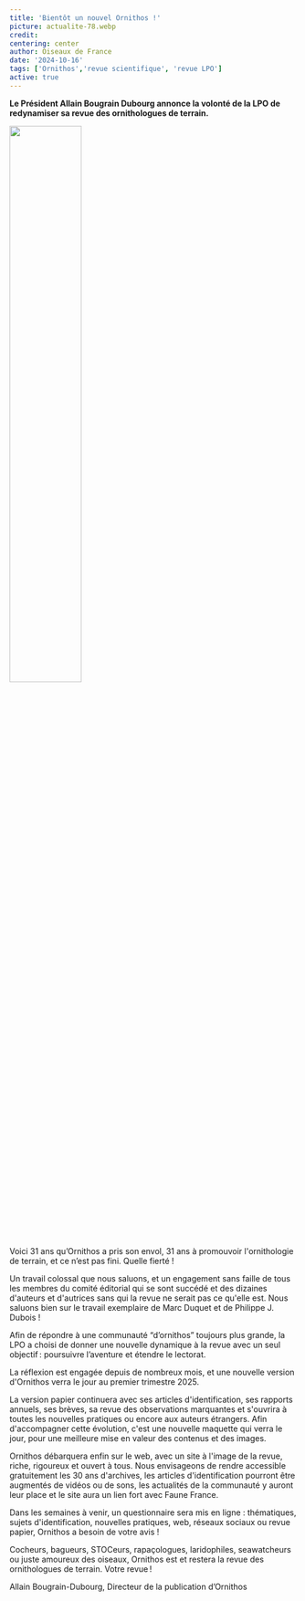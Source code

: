 ```yaml
--- 
title: 'Bientôt un nouvel Ornithos !'
picture: actualite-78.webp 
credit: 
centering: center 
author: Oiseaux de France 
date: '2024-10-16'
tags: ['Ornithos','revue scientifique', 'revue LPO'] 
active: true 
---
```

**Le Président Allain Bougrain Dubourg annonce la volonté de la LPO de redynamiser sa revue des ornithologues de terrain.**

<img class="InformativePagePicture" style="width: 50%" src="/news/actualite-78-ObservateurOrnithos.webp"/>
<span class="InformativePagePictureLegend"></span>


Voici 31 ans qu’Ornithos a pris son envol, 31 ans à promouvoir l'ornithologie de terrain, et ce n’est pas fini. Quelle fierté !  

Un travail colossal que nous saluons, et un engagement sans faille de tous les membres du comité éditorial qui se sont succédé et des dizaines d'auteurs et d'autrices sans qui la revue ne serait pas ce qu'elle est. Nous saluons bien sur le travail exemplaire de Marc Duquet et de Philippe J. Dubois ! 

Afin de répondre à une communauté “d’ornithos” toujours plus grande, la LPO a choisi de donner une nouvelle dynamique à la revue avec un seul objectif : poursuivre l’aventure et étendre le lectorat. 

La réflexion est engagée depuis de nombreux mois, et une nouvelle version d'Ornithos verra le jour au premier trimestre 2025. 

La version papier continuera avec ses articles d'identification, ses rapports annuels, ses brèves, sa revue des observations marquantes et s'ouvrira à toutes les nouvelles pratiques ou encore aux auteurs étrangers. Afin d'accompagner cette évolution, c'est une nouvelle maquette qui verra le jour, pour une meilleure mise en valeur des contenus et des images. 

Ornithos débarquera enfin sur le web, avec un site à l'image de la revue, riche, rigoureux et ouvert à tous. Nous envisageons de rendre accessible gratuitement les 30 ans d'archives, les articles d'identification pourront être augmentés de vidéos ou de sons, les actualités de la communauté y auront leur place et le site aura un lien fort avec Faune France. 

Dans les semaines à venir, un questionnaire sera mis en ligne : thématiques, sujets d'identification, nouvelles pratiques, web, réseaux sociaux ou revue papier, Ornithos a besoin de votre avis ! 

Cocheurs, bagueurs, STOCeurs, rapaçologues, laridophiles, seawatcheurs ou juste amoureux des oiseaux, Ornithos est et restera la revue des ornithologues de terrain. Votre revue !

Allain Bougrain-Dubourg, Directeur de la publication d’Ornithos 
